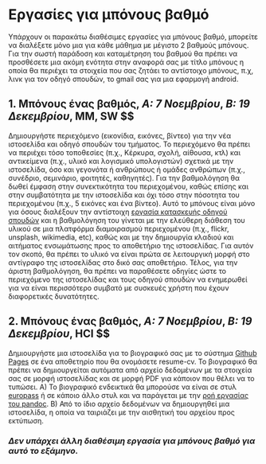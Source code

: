 # Εργασίες για μπόνους βαθμό

Υπάρχουν οι παρακάτω διαθέσιμες εργασίες για μπόνους βαθμό, μπορείτε να διαλέξετε μόνο μια για κάθε μάθημα με μέγιστο 2 βαθμούς μπόνους. Για την σωστή παράδοση και καταμέτρηση του βαθμού θα πρέπει να προσθέσετε μια ακόμη ενότητα στην αναφορά σας με τίτλο μπόνους η οποία θα περιέχει τα στοιχεία που σας ζητάει το αντίστοιχο μπόνους, π.χ, λινκ για τον οδηγό σπουδών, το gmail σας για μια εφαρμογή android.


## 1. Μπόνους ένας βαθμός, *A: 7 Νοεμβρίου*, *Β: 19 Δεκεμβρίου*, MM, SW $$

Δημιουργήστε περιεχόμενο (εικονίδια, εικόνες, βίντεο) για την νέα ιστοσελίδα και οδηγό σπουδών του τμήματος. Το περιεχόμενο θα πρέπει να περιέχει τόσο τοποθεσίες (π.χ., Κέρκυρα, σχολή, αίθουσα, κτλ) και αντικείμενα (π.χ., υλικό και λογισμικό υπολογιστών) σχετικά με την ιστοσελίδα, όσο και γεγονότα ή ανθρώπους ή ομάδες ανθρώπων (π.χ., συνέδριο, σεμινάριο, φοιτητές, καθηγητές). Για την βαθμολόγηση θα δωθεί έμφαση στην συνεκτικότητα του περιεχομένου, καθώς επίσης και στην συμβατότητα με την ιστοσελίδα και όχι τόσο στην πόσοτητα του περιεχομένου (π.χ., 5 εικόνες και ένα βίντεο). Αυτό το μπόνους είναι μόνο για όσους διαλέξουν την αντίστοιχη [εργασία κατασκευής οδηγού σπουδών](/projects/study-guide/) και η βαθμολόγηση του γίνεται με την ελεύθερη διάθεση του υλικού σε μια πλατφόρμα διαμοιρασμού περιεχομένου (π.χ., flickr, unsplash, wikimedia, etc), καθώς και με την δημιουργία κλαδιού και αιτήματος ενσωμάτωσης προς το αποθετήριο της ιστοσελίδας. Για αυτόν τον σκοπό, θα πρέπει το υλικό να είναι πρώτα σε λειτουργική μορφή στο αντίγραφο της ιστοσελίδας στο δικό σας αποθετήριο. Τέλος, για την άριστη βαθμολόγηση, θα πρέπει να παραθέσετε οδηγίες ώστε το περιεχόμενο της ιστοσελίδας και τους οδηγού σπουδών να ενημερωθεί για να είναι περισσότερο συμβατό με συσκευές χρήστη που έχουν διαφορετικές δυνατότητες.

## 2. Μπόνους ένας βαθμός, *A: 7 Νοεμβρίου*, *Β: 19 Δεκεμβρίου*, HCI $$

Δημιουργήστε μια ιστοσελίδα για το βιογραφικό σας με το σύστημα [Github Pages](https://pages.github.com/) σε ένα αποθετηρίο που θα ονομάσετε resume-cv. Το βιογραφικό θα πρέπει να δημιουργείται αυτόματα από αρχείο δεδομένων με τα στοιχεία σας σε μορφή ιστοσελίδας και σε μορφή PDF για κάποιον που θέλει να το τυπώσει. A) Το βιογραφικό ενδεικτικά θα μπορούσε να είναι σε στυλ [europass](https://github.com/gsilano/EuropeCV) ή σε κάποιο άλλο στυλ και να παράγεται με την [ροή εργασίας του pandoc](https://github.com/mrzool/cv-boilerplate). B) Από το ίδιο αρχείο δεδομένων να δημιουργηθεί μια ιστοσελίδα, η οποία να ταιριάζει με την αισθητική του αρχείου προς εκτύπωση.

### *Δεν υπάρχει άλλη διαθέσιμη εργασία για μπόνους βαθμό για αυτό το εξάμηνο.*
